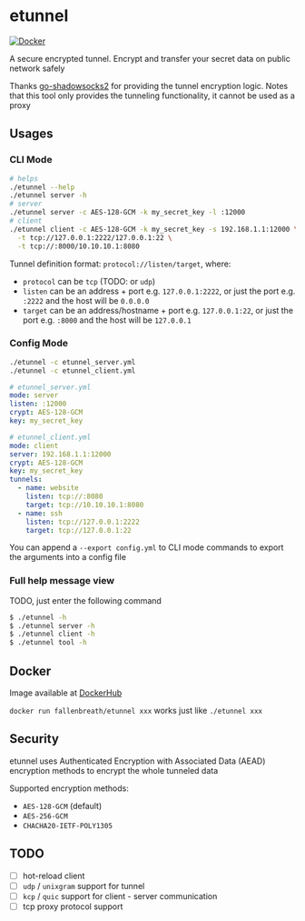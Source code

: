 # etunnel

[![Docker](https://img.shields.io/docker/v/fallenbreath/etunnel/latest)](https://hub.docker.com/r/fallenbreath/etunnel)

A secure encrypted tunnel. Encrypt and transfer your secret data on public network safely

Thanks [go-shadowsocks2](https://github.com/shadowsocks/go-shadowsocks2) for providing the tunnel encryption logic.
Notes that this tool only provides the tunneling functionality, it cannot be used as a proxy

## Usages

### CLI Mode

```bash
# helps
./etunnel --help
./etunnel server -h
# server
./etunnel server -c AES-128-GCM -k my_secret_key -l :12000
# client
./etunnel client -c AES-128-GCM -k my_secret_key -s 192.168.1.1:12000 \
  -t tcp://127.0.0.1:2222/127.0.0.1:22 \
  -t tcp://:8000/10.10.10.1:8080
```

Tunnel definition format: `protocol://listen/target`, where:

- `protocol` can be `tcp` (TODO: or `udp`)
- `listen` can be an address + port e.g. `127.0.0.1:2222`, or just the port e.g. `:2222` and the host will be `0.0.0.0`
- `target` can be an address/hostname + port e.g. `127.0.0.1:22`, or just the port e.g. `:8000` and the host will be `127.0.0.1`

### Config Mode

```bash
./etunnel -c etunnel_server.yml
./etunnel -c etunnel_client.yml
```

```yaml
# etunnel_server.yml
mode: server
listen: :12000
crypt: AES-128-GCM
key: my_secret_key
```

```yaml
# etunnel_client.yml
mode: client
server: 192.168.1.1:12000
crypt: AES-128-GCM
key: my_secret_key
tunnels:
  - name: website
    listen: tcp://:8080
    target: tcp://10.10.10.1:8080
  - name: ssh
    listen: tcp://127.0.0.1:2222
    target: tcp://127.0.0.1:22
```

You can append a `--export config.yml` to CLI mode commands to export the arguments into a config file

### Full help message view

TODO, just enter the following command

```bash
$ ./etunnel -h
$ ./etunnel server -h
$ ./etunnel client -h
$ ./etunnel tool -h
```

## Docker

Image available at [DockerHub](https://hub.docker.com/r/fallenbreath/etunnel)

`docker run fallenbreath/etunnel xxx` works just like `./etunnel xxx`

## Security

etunnel uses Authenticated Encryption with Associated Data (AEAD) encryption methods to encrypt the whole tunneled data

Supported encryption methods:

- `AES-128-GCM` (default)
- `AES-256-GCM`
- `CHACHA20-IETF-POLY1305`

## TODO

- [ ] hot-reload client
- [ ] `udp` / `unixgram` support for tunnel
- [ ] `kcp` / `quic` support for client - server communication
- [ ] tcp proxy protocol support
